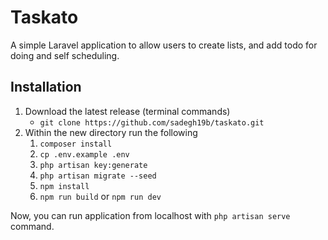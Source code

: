 # Taskato
A simple Laravel application to allow users to create lists, and add todo for doing and self scheduling.

## Installation
1. Download the latest release (terminal commands)
    - `git clone https://github.com/sadegh19b/taskato.git`
2. Within the new directory run the following
    1. `composer install`
    2. `cp .env.example .env`
    3. `php artisan key:generate`
    4. `php artisan migrate --seed`
    5. `npm install`
    6. `npm run build` or `npm run dev`

Now, you can run application from localhost with `php artisan serve` command. 
